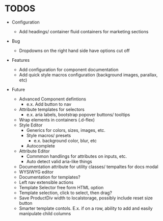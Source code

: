# TODOS

- Configuration

  - Add headings/ container fluid containers for marketing sections

- Bug

  - Dropdowns on the right hand side have options cut off

- Features

  - Add configuration for component documentation
  - Add quick style macros configuration (background images, parallax, etc)

- Future
  - Advanced Component defintions
    - e.x. Add button to nav
  - Attribute templates for selectors
    - e.x. aria labels, bootstrap popover buttons/ tooltips
  - Wrap elements in containers (.d-flex)
  - Style Editor
    - Generics for colors, sizes, images, etc.
    - Style macros/ presets
      - e.x. background color, blur, etc
    - Autocomplete
  - Attribute Editor
    - Commmon handlings for attributes on inputs, etc.
    - Auto detect valid aria-like things
  - Documentation attribute for utility classes/ tempaltes for docs modal
  - WYSIWYG editor
  - Documentation for templates?
  - Left nav extensible actions
  - Template Selector free form HTML option
  - Template selection, click to select, then drag?
  - Save ProductDiv width to localstorage, possibly include reset size button
  - Smarter template contols. E.x. if on a row, ability to add and easily manipulate child columns
